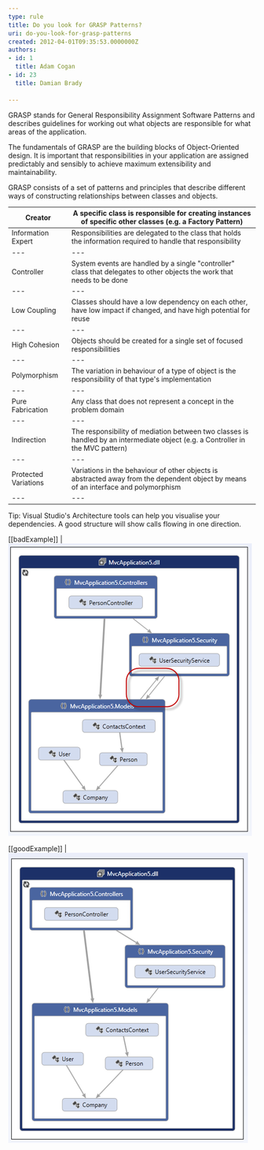 ```yaml
---
type: rule
title: Do you look for GRASP Patterns?
uri: do-you-look-for-grasp-patterns
created: 2012-04-01T09:35:53.0000000Z
authors:
- id: 1
  title: Adam Cogan
- id: 23
  title: Damian Brady

---
```


GRASP stands for General Responsibility Assignment Software Patterns and describes guidelines for working out what objects are responsible for what areas of the application.
 
​The fundamentals of GRASP are the building blocks of Object-​Oriented design.  It is important that responsibilities in your application are assigned predictably and sensibly to achieve maximum extensibility and maintainability.

GRASP consists of a set of patterns and principles that describe different ways of constructing relationships between classes and objects.


| Creator | A specific class is responsible for creating instances of specific other classes (e.g. a Factory Pattern) |
| --- | --- |
| ​Information Expert | Responsibilities are delegated to the class that holds the information required to handle that responsibility​ |
| --- | --- |
| ​Controller | ​System events are handled by a single "controller" class that delegates to other objects the work that needs to be done |
| --- | --- |
| ​Low Coupling  | Classes should have a low dependency on each other, have low impact if changed, and ​have high potential for reuse |
| --- | --- |
| ​High Cohesion | ​Objects should be created for a single set of focused responsibilities |
| --- | --- |
| ​Polymorphism | ​The variation in behaviour of a type of object is the responsibility of that type's implementation |
| --- | --- |
| ​Pure Fabrication | ​Any class that does not represent a concept in the problem domain |
| --- | --- |
| ​Indirection | ​The responsibility of mediation between two classes is handled by an intermediate object (e.g. a Controller in the MVC pattern) |
| --- | --- |
| ​Protected Variations | ​Variations in the behaviour of other objects is abstracted away from the dependent object by means of an interface and polymorphism |
| --- | --- |


Tip: Visual Studio's Architecture tools can help you visualise your dependencies.  A good structure will show calls flowing in one direction.

[[badExample]]
| ![ Bad Example - Calls are going in both directions which hints at a poor architecture](architecture_responsibility_bad.png)

[[goodExample]]
| ![ Good Example - Calls are flowing in one direction hinting at a more sensible arrangement of responsibilities](architecture_responsibility_good.png)
